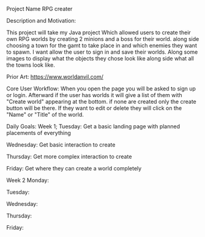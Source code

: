 Project Name
RPG creater

Description and Motivation:

This project will take my Java project Which allowed users to create their own RPG worlds by creating 2 minions and a boss for their world. along side choosing a town for the gamt to take place in and which enemies they want to spawn. I want allow the user to sign in and save their worlds. Along some images to display what the objects they chose look like along side what all the towns look like.

Prior Art:
https://www.worldanvil.com/

Core User Workflow:
When you open the page you will be asked to sign up or login. Afterward if the user has worlds it will give a list of them with "Create world" appearing at the bottom. if none are created only the create button will be there. If they want to edit or delete they will click on the "Name" or "Title" of the world.


Daily Goals:
Week 1;
Tuesday: 
  Get a basic landing page with planned placements of everything
  
Wednesday:
  Get basic interaction to create
  
Thursday:
  Get more complex interaction to create
  
Friday:
  Get where they can create a world completely
  
  
  
Week 2
Monday:
  
Tuesday:
  
Wednesday:
  
Thursday:
  
Friday:
  
